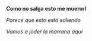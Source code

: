 **Como no salga esto me muerorl**

*Parece que esto está saliendo*

*Vamos a joder la marrana aquí*

